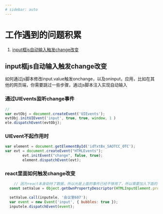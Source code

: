 ```yaml
---
# sidebar: auto
---
```

# 工作遇到的问题积累
1. [input框js自动输入触发change改变](#input框js自动输入触发change改变)
## input框js自动输入触发change改变
   如何通过js脚本修改input.value触发onchange，以及oninput，应用，比如在其他的网页端，你需要跳过一些步骤，通过js脚本注入实现自动输入  
### 通过UIEvents监听change事件
~~~ js
// 
var evtObj = document.createEvent('UIEvents');
evtObj.initUIEvent('input', true, true, window, 1 )               
ele.dispatchEvent(evtObj);
~~~

### UIEvent不起作用时
~~~ js
var element = document.getElementById('idTxtBx_SAOTCC_OTC');    
var evt = document.createEvent("HTMLEvents");
        evt.initEvent("change", false, true);
        element.dispatchEvent(evt);
~~~

### react里面如何触发change改变
~~~ js
    // 因为react本身劫持了数据，所以光是上面的事件已经不够用了，所以需要加入下面的一句话
  const setValue = Object.getOwnPropertyDescriptor(HTMLInputElement.prototype, 'value').set
  
  setValue.call(inputele, '会议室607');
  var event = new Event('input', { bubbles: true });
  inputele.dispatchEvent(event);
~~~

